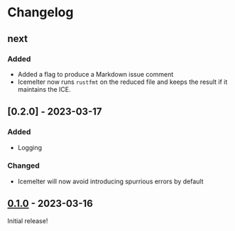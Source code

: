 # Changelog

<!-- https://keepachangelog.com/en/1.0.0/ -->

## next

### Added

- Added a flag to produce a Markdown issue comment
- Icemelter now runs `rustfmt` on the reduced file and keeps the result if it
  maintains the ICE.

## [0.2.0] - 2023-03-17

### Added

- Logging

### Changed

- Icemelter will now avoid introducing spurrious errors by default

## [0.1.0] - 2023-03-16

Initial release!

[0.1.0]: https://github.com/langston-barrett/icemelter/releases/tag/v0.1.0

